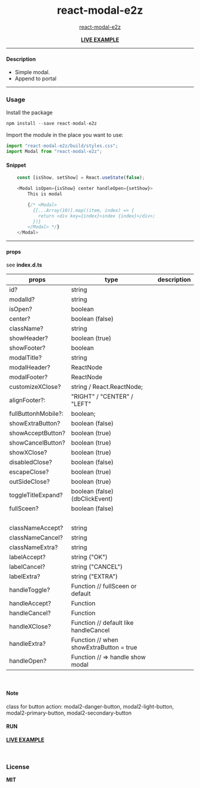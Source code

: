 <div align="center">
    <h1>react-modal-e2z</h1>
    <a href="https://github.com/delpikye-v/react-modal">react-modal-e2z</a>
    <br />
    <br />
    <b><a href="https://codesandbox.io/s/t4wfop">LIVE EXAMPLE</a></b>
</div>

---

#### Description

+ Simple modal.
+ Append to portal

---
### Usage

Install the package

```js
npm install --save react-modal-e2z
```

Import the module in the place you want to use:
```js
import "react-modal-e2z/build/styles.css";
import Modal from "react-modal-e2z";

```

#### Snippet
```js
    const [isShow, setShow] = React.useState(false);

    <Modal isOpen={isShow} center handleOpen={setShow}>
        This is modal

        {/* <Modal>
          {[...Array(10)].map((item, index) => {
            return <div key={index}>index {index}</div>;
          })}
        </Modal> */}
    </Modal>
```

---


#### props

see <b>index.d.ts</b>

| props                | type                          | description                                                                |
|----------------------|-------------------------------|----------------------------------------------------------------------------|
|id?                   | string
|modalId?              | string
|isOpen?               | boolean
|center?               | boolean  (false)
|className?            | string
|showHeader?           | boolean (true)
|showFooter?           | boolean
|modalTitle?           | string
|modalHeader?          | ReactNode
|modalFooter?          | ReactNode
|customizeXClose?      | string / React.ReactNode;
|alignFooter?:         | "RIGHT" / "CENTER" / "LEFT"
|fullButtonhMobile?:   | boolean;
|showExtraButton?      | boolean (false)
|showAcceptButton?     | boolean (true)
|showCancelButton?     | boolean (true)
|showXClose?           | boolean (true)
|disabledClose?        | boolean (false)
|escapeClose?          | boolean (true)
|outSideClose?         | boolean (true)
|toggleTitleExpand?    | boolean (false)  (dbClickEvent)
|fullSceen?            | boolean (false)
|&nbsp;                |
|classNameAccept?      | string
|classNameCancel?      | string
|classNameExtra?       | string
|labelAccept?          | string  ("OK")
|labelCancel?          | string ("CANCEL")
|labelExtra?           | string ("EXTRA")
|handleToggle?         | Function // fullSceen or default
|handleAccept?         | Function
|handleCancel?         | Function
|handleXClose?         | Function // default like handleCancel
|handleExtra?          | Function // when showExtraButton = true
|handleOpen?           | Function // => handle show modal

<br />

#### Note
class for button action:
modal2-danger-button, modal2-light-button, modal2-primary-button, modal2-secondary-button
<br />

#### RUN

<b><a href="https://codesandbox.io/u/delpi.k">LIVE EXAMPLE</a>

<br />

### License

MIT
